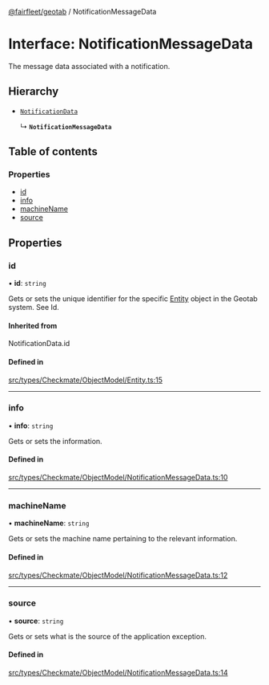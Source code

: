 [@fairfleet/geotab](../README.md) / NotificationMessageData

# Interface: NotificationMessageData

The message data associated with a notification.

## Hierarchy

- [`NotificationData`](../README.md#notificationdata)

  ↳ **`NotificationMessageData`**

## Table of contents

### Properties

- [id](NotificationMessageData.md#id)
- [info](NotificationMessageData.md#info)
- [machineName](NotificationMessageData.md#machinename)
- [source](NotificationMessageData.md#source)

## Properties

### id

• **id**: `string`

Gets or sets the unique identifier for the specific [Entity](Entity.md) object in the Geotab system. See Id.

#### Inherited from

NotificationData.id

#### Defined in

[src/types/Checkmate/ObjectModel/Entity.ts:15](https://github.com/fairfleet/geotab/blob/d57d931/src/types/Checkmate/ObjectModel/Entity.ts#L15)

___

### info

• **info**: `string`

Gets or sets the information.

#### Defined in

[src/types/Checkmate/ObjectModel/NotificationMessageData.ts:10](https://github.com/fairfleet/geotab/blob/d57d931/src/types/Checkmate/ObjectModel/NotificationMessageData.ts#L10)

___

### machineName

• **machineName**: `string`

Gets or sets the machine name pertaining to the relevant information.

#### Defined in

[src/types/Checkmate/ObjectModel/NotificationMessageData.ts:12](https://github.com/fairfleet/geotab/blob/d57d931/src/types/Checkmate/ObjectModel/NotificationMessageData.ts#L12)

___

### source

• **source**: `string`

Gets or sets what is the source of the application exception.

#### Defined in

[src/types/Checkmate/ObjectModel/NotificationMessageData.ts:14](https://github.com/fairfleet/geotab/blob/d57d931/src/types/Checkmate/ObjectModel/NotificationMessageData.ts#L14)
